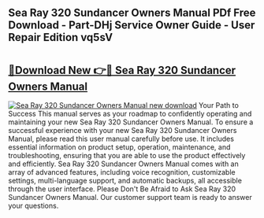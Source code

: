 ## Sea Ray 320 Sundancer Owners Manual PDf Free Download - Part-DHj Service Owner Guide - User Repair Edition vq5sV

# <h2><a href="http://bc63070.oget.top/?id=Sea+Ray+320+Sundancer+Owners+Manual">🔗Download New 👉🔴 Sea Ray 320 Sundancer Owners Manual</a></h2>

[![Sea Ray 320 Sundancer Owners Manual new download](https://i.imgur.com/5g1atiW.png)](http://bc63070.oget.top/?id=Sea+Ray+320+Sundancer+Owners+Manual)
Your Path to Success This manual serves as your roadmap to confidently operating and maintaining your new Sea Ray 320 Sundancer Owners Manual. To ensure a successful experience with your new Sea Ray 320 Sundancer Owners Manual, please read this user manual carefully before use. It includes essential information on product setup, operation, maintenance, and troubleshooting, ensuring that you are able to use the product effectively and efficiently. Sea Ray 320 Sundancer Owners Manual comes with an array of advanced features, including voice recognition, customizable settings, multi-language support, and automatic backups, all accessible through the user interface. Please Don't Be Afraid to Ask Sea Ray 320 Sundancer Owners Manual. Our customer support team is ready to answer your questions.
